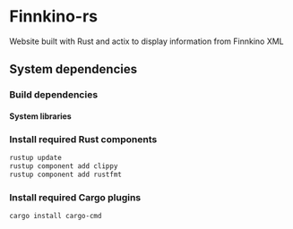 # Finnkino-rs
Website built with Rust and actix to display information from Finnkino XML

## System dependencies

### Build dependencies

#### System libraries

### Install required Rust components

```sh
rustup update
rustup component add clippy
rustup component add rustfmt
```

### Install required Cargo plugins

```sh
cargo install cargo-cmd
```
